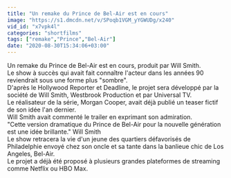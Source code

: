 ```yaml
---
title: "Un remake du Prince de Bel-Air est en cours"
image: "https://s1.dmcdn.net/v/SPoqb1VGM_yYGWUDg/x240"
vid_id: "x7vpk4l"
categories: "shortfilms"
tags: ["remake","Prince","Bel-Air"]
date: "2020-08-30T15:34:06+03:00"
---
```

Un remake du Prince de Bel-Air est en cours, produit par Will Smith.  <br>Le show à succès qui avait fait connaître l'acteur dans les années 90 reviendrait sous une forme plus &quot;sombre&quot;.  <br>D'après le Hollywood Reporter et Deadline, le projet sera développé par la société de Will Smith, Westbrook Production et par Universal TV.  <br>Le réalisateur de la série, Morgan Cooper, avait déjà publié un teaser fictif de son idée l'an dernier.  <br>Will Smith avait commenté le trailer en exprimant son admiration.  <br>&quot;Cette version dramatique du Prince de Bel-Air pour la nouvelle génération est une idée brillante.&quot; Will Smith  <br>Le show retracera la vie d'un jeune des quartiers défavorisés de Philadelphie envoyé chez son oncle et sa tante dans la banlieue chic de Los Angeles, Bel-Air.  <br>Le projet a déjà été proposé à plusieurs grandes plateformes de streaming comme Netflix ou HBO Max.
